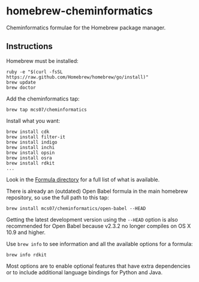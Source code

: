 # homebrew-cheminformatics

Cheminformatics formulae for the Homebrew package manager.

## Instructions

Homebrew must be installed:

    ruby -e "$(curl -fsSL https://raw.github.com/Homebrew/homebrew/go/install)"
    brew update
    brew doctor
    
Add the cheminformatics tap:

    brew tap mcs07/cheminformatics
    
Install what you want:

    brew install cdk
    brew install filter-it
    brew install indigo
    brew install inchi
    brew install opsin
    brew install osra
    brew install rdkit
    ...

Look in the [Formula directory](https://github.com/mcs07/homebrew-cheminformatics/tree/master/Formula) for a full list of what is available.
    
There is already an (outdated) Open Babel formula in the main homebrew repository, so use the full path to this tap:
    
    brew install mcs07/cheminformatics/open-babel --HEAD

Getting the latest development version using the `--HEAD` option is also recommended for Open Babel because v2.3.2 no longer compiles on OS X 10.9 and higher.

Use `brew info` to see information and all the available options for a formula:

    brew info rdkit
    
Most options are to enable optional features that have extra dependencies or to include additional language bindings for Python and Java.
